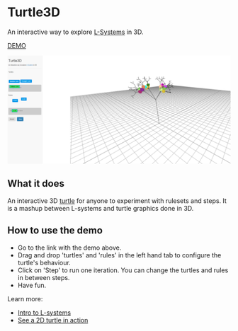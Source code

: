 ﻿# Turtle3D
An interactive way to explore [L-Systems](https://en.wikipedia.org/wiki/L-system) in 3D.

[DEMO](https://turtle3d.herokuapp.com/)

![Turtle3D Screenshot](/stock/screenshot_01.png)

## What it does
An interactive 3D [turtle](https://en.wikipedia.org/wiki/Turtle_(robot)) for anyone to experiment with rulesets and steps.
It is a mashup between L-systems and turtle graphics done in 3D.

## How to use the demo
- Go to the link with the demo above.
- Drag and drop 'turtles' and 'rules' in the left hand tab to configure the turtle's behaviour.
- Click on 'Step' to run one iteration. You can change the turtles and rules in between steps.
- Have fun.


Learn more:
- [Intro to L-systems](https://morphocode.com/intro-to-l-systems/)
- [See a 2D turtle in action](https://goplay.space/#61SJKVrWwj)
